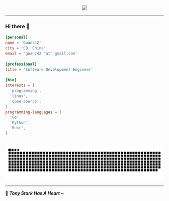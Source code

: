 <!--
**guanz42/guanz42** is a ✨ _special_ ✨ repository because its `README.md` (this file) appears on your GitHub profile.

Here are some ideas to get you started:

- 🔭 I’m currently working on ...
- 🌱 I’m currently learning ...
- 👯 I’m looking to collaborate on ...
- 🤔 I’m looking for help with ...
- 💬 Ask me about ...
- 📫 How to reach me: ...
- 😄 Pronouns: ...
- ⚡ Fun fact: ...
-->


<div align="center">
<img src="https://media.giphy.com/media/wEgs1cd7vDTt6/giphy.gif" />
</div>

---

### Hi there 👋 

```toml
[personal]
name = 'Guanz42'
city = 'CQ, China'
email = 'guanz42 "at" gmail.com'

[professional]
title = 'Software Development Engineer'

[bio]
interests = [
  'programming',
  'linux',
  'open-source',
]
programming-languages = [
  'Go',
  'Python',
  'Rust',
]

```

<br/>
<div align="center">
  <picture>
    <source media="(prefers-color-scheme: dark)" srcset="https://raw.githubusercontent.com/guanz42/guanz42/output/github-contribution-grid-snake-dark.svg" />
    <source media="(prefers-color-scheme: light)" srcset="https://raw.githubusercontent.com/guanz42/guanz42/output/github-contribution-grid-snake.svg" />
    <img alt="github-snake" src="https://raw.githubusercontent.com/guanz42/guanz42/output/github-contribution-grid-snake-dark.svg" />
  </picture>
</div>

---
🤖 <em><b>Tony Stark Has A Heart ~</b></em>
